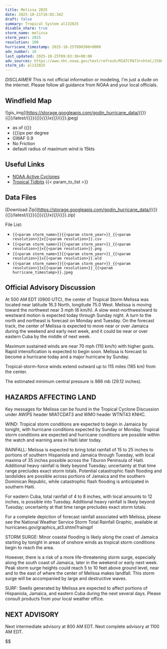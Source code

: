 ```yaml
---
title: Melissa 2025
date: 2025-10-21T16:02:34Z
draft: false
summary: Tropical System al132025
disable_share: true
storm_name: melissa
storm_year: 2025
resolution: 100
hurricane_timestamp: 2025-10-25T090300+0000
adv_number: 16
last_updated: 2025-10-25T09:03:36+00:00
adv_sources: https://www.nhc.noaa.gov/text/refresh/MIATCPAT3+shtml/250842.shtml;https://www.nhc.noaa.gov/refresh/graphics_at3+shtml/084602.shtml?cone
storm_id: al132025
---
```

*DISCLAIMER* This is not official information or modeling, I'm just a dude on the internet.  Please follow all guidance from NOAA and your local officials.

## Windfield Map
![gis_img](https://storage.googleapis.com/godin_hurricane_data/{{<param storm_name>}}{{<param storm_year>}}/latest/{{<param storm_name>}}{{<param storm_year>}}_{{<param resolution>}}x{{<param resolution>}}_{{<param hurricane_timestamp>}}.jpeg)

- as of {{<param last_updated>}}
- {{<param resolution>}}px per degree
- GWAF 0.9
- No Friction
- default radius of maximum wind is 15kts

## Useful Links
- [NOAA Active Cyclones](https://www.nhc.noaa.gov/)
- [Tropical Tidbits](https://www.tropicaltidbits.com/storminfo/)
{{< param_to_list >}}

## Data Files
[Download Zip](https://storage.googleapis.com/godin_hurricane_data/{{<param storm_name>}}{{<param storm_year>}}/latest/{{<param storm_name>}}{{<param storm_year>}}_{{<param resolution>}}x{{<param resolution>}}_{{<param hurricane_timestamp>}}.zip)

File List:
- `{{<param storm_name>}}{{<param storm_year>}}_{{<param resolution>}}x{{<param resolution>}}.csv`
- `{{<param storm_name>}}{{<param storm_year>}}_{{<param resolution>}}x{{<param resolution>}}.png`
- `{{<param storm_name>}}{{<param storm_year>}}_{{<param resolution>}}x{{<param resolution>}}.wld`
- `{{<param storm_name>}}{{<param storm_year>}}_{{<param resolution>}}x{{<param resolution>}}_{{<param hurricane_timestamp>}}.jpeg`


## Official Advisory Discussion
At 500 AM EDT (0900 UTC), the center of Tropical Storm Melissa was
located near latitude 16.3 North, longitude 75.0 West. Melissa is
moving toward the northwest near 3 mph (6 km/h).  A slow
west-northwestward to westward motion is expected today through 
Sunday night. A turn to the north and northeast is forecast on
Monday and Tuesday. On the forecast track, the center of Melissa
is expected to move near or over Jamaica during the weekend and
early next week, and it could be near or over eastern Cuba by the
middle of next week.
 
Maximum sustained winds are near 70 mph (110 km/h) with higher
gusts.  Rapid intensification is expected to begin soon. Melissa is 
forecast to become a hurricane today and a major hurricane by 
Sunday.
 
Tropical-storm-force winds extend outward up to 115 miles (185 km)
from the center.
 
The estimated minimum central pressure is 986 mb (29.12 inches).
 
 
HAZARDS AFFECTING LAND
----------------------
Key messages for Melissa can be found in the Tropical Cyclone
Discussion under AWIPS header MIATCDAT3 and WMO header WTNT43 KNHC.
 
WIND: Tropical storm conditions are expected to begin in Jamaica by
tonight, with hurricane conditions expected by Sunday or Monday.
Tropical storm conditions are expected and hurricane conditions are
possible within the watch and warning area in Haiti later today.
 
RAINFALL: Melissa is expected to bring total rainfall of 15 to 25
inches to portions of southern Hispaniola and Jamaica through
Tuesday, with local maxima of 35 inches possible across the Tiburon
Peninsula of Haiti.  Additional heavy rainfall is likely beyond
Tuesday; uncertainty at that time range precludes exact storm
totals.  Potential catastrophic flash flooding and landslides are
possible across portions of Jamaica and the southern Dominican
Republic, while catastrophic flash flooding is anticipated in
southern Haiti.
 
For eastern Cuba, total rainfall of 4 to 8 inches, with local
amounts to 12 inches, is possible into Tuesday.  Additional heavy
rainfall is likely beyond Tuesday; uncertainty at that time range
precludes exact storm totals.
 
For a complete depiction of forecast rainfall associated with
Melissa, please see the National Weather Service Storm Total
Rainfall Graphic, available at
hurricanes.gov/graphics_at3.shtml?rainqpf
 
STORM SURGE: Minor coastal flooding is likely along the coast of
Jamaica starting by tonight in areas of onshore winds as tropical
storm conditions begin to reach the area.
 
However, there is a risk of a more life-threatening storm surge,
especially along the south coast of Jamaica, later in the
weekend or early next week.  Peak storm surge heights could reach 5
to 10 feet above ground level, near and to the east of where the
center of Melissa makes landfall. This storm surge will be
accompanied by large and destructive waves.
 
SURF: Swells generated by Melissa are expected to affect portions
of Hispaniola, Jamaica, and eastern Cuba during the next several
days.  Please consult products from your local weather office.
 
 
NEXT ADVISORY
-------------
Next intermediate advisory at 800 AM EDT.
Next complete advisory at 1100 AM EDT.
 
$$